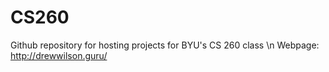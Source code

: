 # CS260
Github repository for hosting projects for BYU's CS 260 class \n
Webpage: http://drewwilson.guru/
